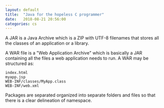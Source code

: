 ```yaml
---
layout: default
title:  "Java for the hopeless C programmer"
date:   2018-08-21 20:56:00
categories: cs
---
```


A JAR is a Java Archive which is a ZIP with UTF-8 filenames that stores all the classes of an application or a library. 

A WAR file is a "Web Application Archive" which is basically a JAR containing all the files a web application
needs to run. A WAR may be structured as:
```
index.html
myapp.jsp
WEB-INF/classes/MyApp.class
WEB-INF/web.xml
```

Packages are separated organized into separate folders and files so that there is a clear delineation of namespace.


